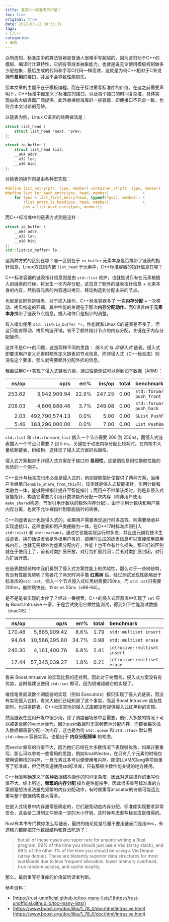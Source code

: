 ```yaml
---
title: 重写C++标准库的价值？
toc: true
original: true
date: 2022-03-12 09:55:19
tags:
- C/C++
categories:
- 编程
---
```

众所周知，标准库中的算法容器是普通人很难手写超越的，因为这归功于C++的模板、编译时计算特性，它拥有零成本抽象能力，也就是说无论使用模板机制做多少层抽象，最后生成的代码和手写C代码一样高效，这就是为何C++相对于C来说拥有**易用**的接口，并且不会导致性能损失。

但本文章的主题不在于模板编程，而在于探讨重写标准库的价值。在这之前需要声明下，C++标准中自定义了标准库的接口，以及每个接口的时间复杂度，具体实现由各大编译器厂商提供。此外替换标准库的一些容器，即便接口不完全一致，也符合本文讨论的范畴。

以链表为例，Linux C语言的经典做法是：
```c
struct list_head {
    struct list_head *next, *prev;
};

struct io_buffer {
    struct list_head list;
    __u64 addr;
    __u32 len;
    __u16 bid;
};
```

对链表的操作则是由各种宏实现：
```c
#define list_entry(ptr, type, member) container_of(ptr, type, member)
#define list_for_each_entry(pos, head, member)               \
    for (pos = list_first_entry(head, typeof(*pos), member); \
        !list_entry_is_head(pos, head, member);              \
        pos = list_next_entry(pos, member))
```


而C++标准库中的链表方式则是这样：
```cpp
struct io_buffer {
    __u64 addr;
    __u32 len;
    __u16 bid;
};
std::list<io_buffer> ls;
```

这两种方式的区别在哪？唯一区别在于 `io_buffer` 元素本身是否携带了链表的指针信息，Linux方式则内嵌 `list_head` 于元素中，C++标准容器的指针信息在哪？

C++标准容器的链表指针信息则是由 `std::list` 维护，也就是说只有在元素被插入到链表的时候，将发生一次内存分配，这包含了额外的链表指针信息 + 元素本身的内存，然后将元素的内容通过拷贝、移动构造到分配出来的节点。

也就是说同样是链表，对于插入操作，C++标准容器多了 **一次内存分配** +一次移动、拷贝构造的开销，其中性能的关键在于那次**内存分配动作**。而C语言由于**元素本身**携带了链表节点信息，插入动作只是指针的调整。

有人指出使用 `std::list<io_buffer *>`，性能就和Linux C的链表差不多了。但这只能省移动、拷贝构造开销，省不了额外指针节点的内存分配，关键在于内存分配操作。

这并不是C++的问题，这是两种不同的思路： *侵入式* 与 *非侵入式* 链表。侵入式即要求用户定义元素时额外定义链表的节点信息，而非侵入式（C++标准库）则没有这个要求，那么就需要额外分配外挂的信息。

我尝试用C++实现了侵入式链表方案，通过性能测试可以得到如下数据（ARM）：

|  ns/op |           op/s |  err% | ins/op | total | benchmark
|-------:|---------------:|------:|-------:|------:|:----------
| 253.62 |   3,942,909.94 | 22.9% | 247.25 |  0.00 | `std::forward_list push_front`
| 208.03 |   4,806,889.46 |  3.7% | 249.08 |  0.00 | `std::forward_list push_back`
|   2.03 | 492,790,574.13 |  0.0% |   5.00 |  0.00 | `SList PushFront`
|   5.46 | 183,296,000.00 |  0.0% |   7.00 |  0.00 | `List PushBack`

`std::list` 和 `std::forward_list` 插入一个节点需要 200 到 250ns，而侵入式链表插入一个节点只需要 2 到 5 ns，关键在于动态内存分配比较耗时。在内核中大量依赖链表、树结构，这体现了侵入式方案的优越性。

侵入式方案相对于非侵入式方案在于接口的 **易用性**，这是牺牲易用性换取性能的优势的一个例子。

C++设计与标准库也未必全是侵入式的，例如智能指针便提供了两种方案，当用户类继承自`enable_share_from_this`时，该类就是侵入式智能指针，引用计数和类融为一体，能够将裸指针提升至智能指针；而用户不继承该类时，则是非侵入式智能指针，构造它需要为引用计数块额外分配一次内存（除非用户使用`make_shared`构造，节省引用计数块的额外内存分配），由于引用计数块和用户类内存分离，也就不允许裸指针到智能指针的转换。

C++的虚表设计也是侵入式的，如果用户需要表现运行时多态性，则需要继承并实现虚接口，这样虚表和用户类便融为一体。在C++17时标准库则引入 `std::visit` 和 `std::variant`，通过它也能实现运行时多态，并且由元编程技术生成虚表，换句话说虚表是外挂用户类的，调用时生成的虚表信息可以直接使用调用栈内存，也就无需额外为虚表分配内存，性能上也不会有什么损失。那它们的区别就在于使用上了，前者对类扩展开放，对行为扩展封闭；后者对类扩展封闭，对行为扩展开放。

在链表数据结构中我们看到了侵入式方案性能上的优越性，那么对于一些树结构，有没有性能优势呢？笔者花了两天时间手撸 **红黑树** 后，经过测试发现性能略逊于标准库的`std::set`，插入一个节点侵入式红黑树需要250ns，而 `std::set`只需要200ns，删除略快些，12ns vs 55ns（x86-64）。

是不是笔者实现的太挫了？经过一番搜索，C++的侵入式容器库中实现了 `set` 只有 Boost.Intrusive 一家，于是尝试使用它做性能测试，得到如下性能测试数据（macOS）：

|   ns/op |          op/s |  err% | total | benchmark
|--------:|--------------:|------:|------:|:----------
|  170.48 |  5,865,909.42 |  8.6% |  1.79 | `std::multiset insert`
|   94.64 | 10,566,395.80 | 34.7% |  0.98 | `std::multiset erase`
|  240.30 |  4,161,400.76 |  6.8% |  2.41 | `intrusive::multiset insert`
|   17.44 | 57,345,039.37 |  1.8% |  0.21 | `intrusive::multiset erase`

看来 Boost.Intrusive 的实现比我的还挫啊。因此对于树而言，侵入式方案没有有优势，这时候建议使用 `std::set` 即可，因为很难超越它的实现了。

难怪笔者阅读数个调度器的实现（例如 Executors）都只实现了侵入式链表，而没有实现侵入式树，看来大佬们已经知道了这个事实，而且 Boost.Intrusive 谈及性能时，也只提链表。C++社区其他的侵入式库都没有提供侵入式红黑树的实现。

然而链表在应用开发中很少用，除了调度器场景中会需要，他们大多数的情况下可以被更全能的vector替代，因为push数据时无需频繁地分配内存，而链表每次插入数据都需要分配一次内存，这也是为何 `std::queue` 和 `std::stack` 默认用 `std::deque` 容器实现，也是出于 **内存分配频率** 的考虑。

而vector重写的价值不大，因为他们已经在大多数情况下表现够优秀，如果非要重写，那么可以参考一些常用的思路，例如SmallVector，在只有几个元素的时候仅使用调用栈的内存，一旦元素过多可以便使用堆内存，即便LLVM/Clang等项目重写了标准库，但仍然普遍使用std标准库，只有那极少数性能关键的地方使用。

C++标准明确定义了各种数据结构操作的时间复杂度，因此对这些操作的重写价值不大。综上所述，**频繁的内存分配** 操作是性能杀手，因此很多重写标准库的方案都是想法设法避免频繁的内存分配动作，有时候重写allocator的价值可能远比重写整个数据结构要大得多。

在嵌入式场景中内存通常是确定的，它们避免动态内存分配，标准库实现要求异常安全，这会给二进制文件带来一定的大小开销，这时候考虑重写标准库是值得的。

Rust有本书专门教你怎么写链表，最终的结论就是尽量不要用链表而是用Vec，有这精力都能把其他数据结构和算法吃透了：

> but all of these cases are super rare for anyone writing a Rust program. 99% of the time you should just use a Vec (array stack), and 99% of the other 1% of the time you should be using a VecDeque (array deque). These are blatantly superior data structures for most workloads due to less frequent allocation, lower memory overhead, true random access, and cache locality.

那么，最后重写标准库的价值留给读者判断。

参考资料：

- [https://rust-unofficial.github.io/too-many-lists/](https://rust-unofficial.github.io/too-many-lists/)
- [https://www.boost.org/doc/libs/1_78_0/doc/html/intrusive.html](https://www.boost.org/doc/libs/1_78_0/doc/html/intrusive.html)

